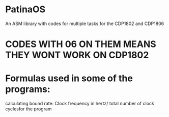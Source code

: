 # PatinaOS
An ASM library with codes for multiple tasks for the CDP1802 and CDP1806

# CODES WITH 06 ON THEM MEANS THEY WONT WORK ON CDP1802

# Formulas used in some of the programs:

calculating bound rate: Clock frequency in hertz/ total number of clock cyclesfor the program
